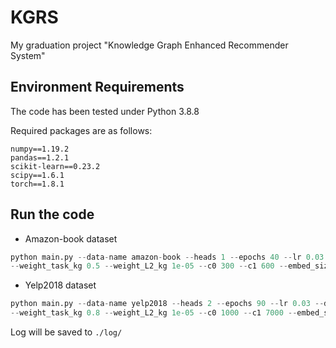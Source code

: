 # KGRS
My graduation project "Knowledge Graph Enhanced Recommender System"

## Environment Requirements

The code has been tested under Python 3.8.8

Required packages are as follows:

```
numpy==1.19.2
pandas==1.2.1
scikit-learn==0.23.2
scipy==1.6.1
torch==1.8.1
```

## Run the code
- Amazon-book dataset  
```python  
python main.py --data-name amazon-book --heads 1 --epochs 40 --lr 0.03 --dropout_kg 0.3 --dropout_cf 0.2 \
--weight_task_kg 0.5 --weight_L2_kg 1e-05 --c0 300 --c1 600 --embed_size 64 --attention_size 32 --gpus 0 --seed 2021 
```

- Yelp2018 dataset
```python  
python main.py --data-name yelp2018 --heads 2 --epochs 90 --lr 0.03 --dropout_kg 0.3 --dropout_cf 0.1 \
--weight_task_kg 0.8 --weight_L2_kg 1e-05 --c0 1000 --c1 7000 --embed_size 64 --attention_size 32 --gpus 0 --seed 2021 
```

Log will be saved to `./log/`
